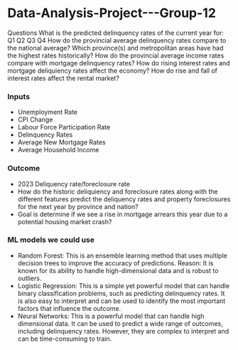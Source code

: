 # Data-Analysis-Project---Group-12

Questions
What is the predicted delinquency rates of the current year for:
Q1
Q2
Q3
Q4
How do the provincial average delinquency rates compare to the national average?
Which province(s) and metropolitan areas have had the highest rates historically?
How do the provincial average income rates compare with mortgage delinquency rates?
How do rising interest rates and mortgage deliquiency rates affect the economy?
How do rise and fall of interest rates affect the rental market?

### Inputs
- Unemployment Rate
- CPI Change
- Labour Force Participation Rate
- Delinquency Rates
- Average New Mortgage Rates
- Average Household Income

### Outcome
- 2023 Deliquency rate/foreclosure rate
- How do the historic deliquiency and foreclosure rates along with the different features predict the deliquency rates and property foreclosures for the next year by province and nation?
- Goal is determine if we see a rise in mortgage arrears this year due to a potential housing market crash?

### ML models we could use
- Random Forest: This is an ensemble learning method that uses multiple decision trees to improve the accuracy of predictions. Reason: It is known for its ability to handle high-dimensional data and is robust to outliers.
- Logistic Regression: This is a simple yet powerful model that can handle binary classification problems, such as predicting delinquency rates.  It is also easy to interpret and can be used to identify the most important factors that influence the outcome.
- Neural Networks: This is a powerful model that can handle high dimensional data. It can be used to predict a wide range of outcomes, including delinquency rates. However, they are complex to interpret and can be time-consuming to train.

